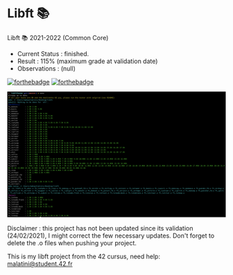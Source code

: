 # Libft 📚
Libft 📚 2021-2022 (Common Core)

- Current Status	: finished.
- Result			: 115% (maximum grade at validation date)
- Observations		: (null)

[![forthebadge](https://forthebadge.com/images/badges/built-with-love.svg)](https://forthebadge.com)
[![forthebadge](https://forthebadge.com/images/badges/made-with-c.svg)](https://forthebadge.com)

![Alt text](/libft.png?raw=true "Tripouille test OK")

Disclaimer : this project has not been updated since its validation (24/02/2021), I might correct the few necessary updates.
Don't forget to delete the .o files when pushing your project. 

This is my libft project from the 42 cursus,
need help:
malatini@student.42.fr

